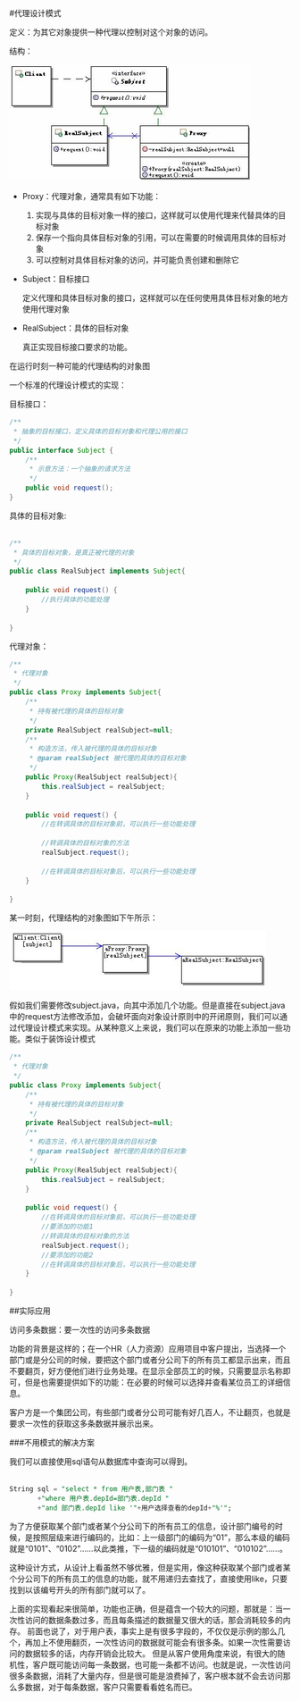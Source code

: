 #代理设计模式

定义：为其它对象提供一种代理以控制对这个对象的访问。

结构：

![](代理模式.png)


* Proxy：代理对象，通常具有如下功能：

	1. 实现与具体的目标对象一样的接口，这样就可以使用代理来代替具体的目标对象
	2. 保存一个指向具体目标对象的引用，可以在需要的时候调用具体的目标对象
	3. 可以控制对具体目标对象的访问，并可能负责创建和删除它
* Subject：目标接口
	
	定义代理和具体目标对象的接口，这样就可以在任何使用具体目标对象的地方使用代理对象
* RealSubject：具体的目标对象
	
	真正实现目标接口要求的功能。


在运行时刻一种可能的代理结构的对象图


一个标准的代理设计模式的实现：

目标接口：

```java
/**
 * 抽象的目标接口，定义具体的目标对象和代理公用的接口
 */
public interface Subject {
	/**
	 * 示意方法：一个抽象的请求方法
	 */
	public void request();
}


```


具体的目标对象:

```java

/**
 * 具体的目标对象，是真正被代理的对象
 */
public class RealSubject implements Subject{

	public void request() {
		//执行具体的功能处理
	}

}

```

代理对象：

```java
/**
 * 代理对象
 */
public class Proxy implements Subject{
	/**
	 * 持有被代理的具体的目标对象
	 */
	private RealSubject realSubject=null;
	/**
	 * 构造方法，传入被代理的具体的目标对象
	 * @param realSubject 被代理的具体的目标对象
	 */
	public Proxy(RealSubject realSubject){
		this.realSubject = realSubject;
	}
	
	public void request() {
		//在转调具体的目标对象前，可以执行一些功能处理
		
		//转调具体的目标对象的方法
		realSubject.request();
		
		//在转调具体的目标对象后，可以执行一些功能处理
	}

}

```

某一时刻，代理结构的对象图如下午所示：

![](运行状态图.png)


假如我们需要修改subject.java，向其中添加几个功能。但是直接在subject.java中的request方法修改添加，会破坏面向对象设计原则中的开闭原则，我们可以通过代理设计模式来实现。从某种意义上来说，我们可以在原来的功能上添加一些功能。类似于装饰设计模式

```java
/**
 * 代理对象
 */
public class Proxy implements Subject{
	/**
	 * 持有被代理的具体的目标对象
	 */
	private RealSubject realSubject=null;
	/**
	 * 构造方法，传入被代理的具体的目标对象
	 * @param realSubject 被代理的具体的目标对象
	 */
	public Proxy(RealSubject realSubject){
		this.realSubject = realSubject;
	}
	
	public void request() {
		//在转调具体的目标对象前，可以执行一些功能处理
		//要添加的功能1
		//转调具体的目标对象的方法
		realSubject.request();
		//要添加的功能2
		//在转调具体的目标对象后，可以执行一些功能处理
	}

}


```


##实际应用

访问多条数据：要一次性的访问多条数据

功能的背景是这样的；在一个HR（人力资源）应用项目中客户提出，当选择一个部门或是分公司的时候，要把这个部门或者分公司下的所有员工都显示出来，而且不要翻页，好方便他们进行业务处理。在显示全部员工的时候，只需要显示名称即可，但是也需要提供如下的功能：在必要的时候可以选择并查看某位员工的详细信息。
       
客户方是一个集团公司，有些部门或者分公司可能有好几百人，不让翻页，也就是要求一次性的获取这多条数据并展示出来。


###不用模式的解决方案

我们可以直接使用sql语句从数据库中查询可以得到。

```sql

String sql = "select * from 用户表,部门表 "
       +"where 用户表.depId=部门表.depId "
       +"and 部门表.depId like '"+用户选择查看的depId+"%'";

```

为了方便获取某个部门或者某个分公司下的所有员工的信息，设计部门编号的时候，是按照层级来进行编码的，比如：上一级部门的编码为“01”，那么本级的编码就是“0101”、“0102”……以此类推，下一级的编码就是“010101”、“010102”……。
       

这种设计方式，从设计上看虽然不够优雅，但是实用，像这种获取某个部门或者某个分公司下的所有员工的信息的功能，就不用递归去查找了，直接使用like，只要找到以该编号开头的所有部门就可以了。





上面的实现看起来很简单，功能也正确，但是蕴含一个较大的问题，那就是：当一次性访问的数据条数过多，而且每条描述的数据量又很大的话，那会消耗较多的内存。
前面也说了，对于用户表，事实上是有很多字段的，不仅仅是示例的那么几个，再加上不使用翻页，一次性访问的数据就可能会有很多条。如果一次性需要访问的数据较多的话，内存开销会比较大。
但是从客户使用角度来说，有很大的随机性，客户既可能访问每一条数据，也可能一条都不访问。也就是说，一次性访问很多条数据，消耗了大量内存，但是很可能是浪费掉了，客户根本就不会去访问那么多数据，对于每条数据，客户只需要看看姓名而已。